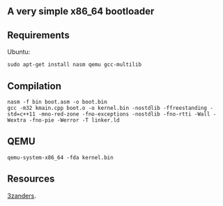 ## A very simple x86_64 bootloader 

## Requirements
Ubuntu:
```
sudo apt-get install nasm qemu gcc-multilib
```

## Compilation
```
nasm -f bin boot.asm -o boot.bin
gcc -m32 kmain.cpp boot.o -o kernel.bin -nostdlib -ffreestanding -std=c++11 -mno-red-zone -fno-exceptions -nostdlib -fno-rtti -Wall -Wextra -fno-pie -Werror -T linker.ld
```
## QEMU
```
qemu-system-x86_64 -fda kernel.bin
```

## Resources
[3zanders](http://3zanders.co.uk/2017/10/13/writing-a-bootloader/).

